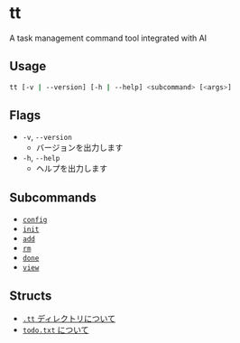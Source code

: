 # tt

A task management command tool integrated with AI

## Usage

```sh
tt [-v | --version] [-h | --help] <subcommand> [<args>]
```

## Flags

- `-v`, `--version`
    - バージョンを出力します
- `-h`, `--help`
    - ヘルプを出力します

## Subcommands

- [`config`](./subcommands/config.md)
- [`init`](./subcommands/init.md)
- [`add`](./subcommands/add.md)
- [`rm`](./subcommands/rm.md)
- [`done`](./subcommands/done.md)
- [`view`](./subcommands/view.md)

## Structs

- [`.tt` ディレクトリについて](./structs/tt.md)
- [`todo.txt` について](./structs/todo-txt.md)
